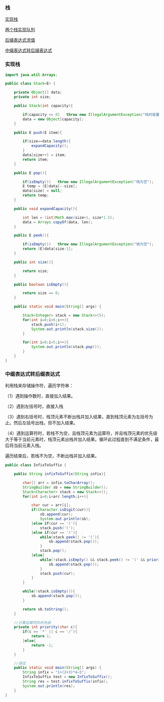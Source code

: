 ### 栈

[实现栈](#实现栈)

[两个栈实现队列](https://github.com/GrowTowardsSunlight/For-the-interview/blob/master/algorithm/data%20strcut/两个栈实现队列.md)

[后缀表达式求值](https://github.com/GrowTowardsSunlight/For-the-interview/blob/master/algorithm/逆波兰表达式求值.md)

[中缀表达式转后缀表达式](#中缀表达式转后缀表达式)

### 实现栈
    
```java
import java.util.Arrays;

public class Stack<E> {

    private Object[] data;
    private int size;

    public Stack(int capacity){

        if(capacity <= 0)   throw new IllegalArgumentException("栈的容量必须大于0");
        data = new Object[capacity];
    }

    public E push(E item){

        if(size==data.length){
            expandCapacity();
        }
        data[size++] = item;
        return item;
    }

    public E pop(){

        if(isEmpty())   throw new IllegalArgumentException("栈为空");
        E temp = (E)data[--size];
        data[size] = null;
        return temp;
    }

    public void expandCapacity(){

        int len = (int)Math.max(size+1, size*1.5);
        data = Arrays.copyOf(data, len);
    }

    public E peek(){

        if(isEmpty())   throw new IllegalArgumentException("栈为空");
        return (E)data[size-1];
    }

    public int size(){

        return size;
    }

    public boolean isEmpty(){

        return size == 0;
    }

    public static void main(String[] args) {

        Stack<Integer> stack = new Stack<>(5);
        for(int i=0;i<6;i++){
            stack.push(i+1);
            System.out.println(stack.size());
        }

        for(int i=0;i<5;i++){
            System.out.println(stack.pop());
        }
    }
}    
```

### 中缀表达式转后缀表达式

利用栈来存储操作符，遍历字符串：

（1）遇到操作数时，直接加入结果。

（2）遇到左括号时，直接入栈

（3）遇到右括号时，栈顶元素不断出栈并加入结果，直到栈顶元素为左括号为止。然后左括号出栈，但不加入结果。

（4）遇到运算符时，若栈不为空，且栈顶元素为运算符，并且栈顶元素的优先级大于等于当前元素时，栈顶元素出栈并加入结果。循环此过程直到不满足条件，最后将当前元素入栈。

遍历结束后，若栈不为空，不断出栈并加入结果。

```java
public class InfixToSuffix {

    public String infixToSuffix(String infix){

        char[] arr = infix.toCharArray();
        StringBuilder sb = new StringBuilder();
        Stack<Character> stack = new Stack<>();
        for(int i=0;i<arr.length;i++){

            char cur = arr[i];
            if(Character.isDigit(cur)){
                sb.append(cur);
                System.out.println(sb);
            }else if(cur == '('){
                stack.push('(');
            }else if(cur == ')'){
                while(stack.peek() != '('){
                    sb.append(stack.pop());
                }
                stack.pop();
            }else{
                while(!stack.isEmpty() && stack.peek() != '(' && priority(stack.peek()) >= priority(cur)){
                    sb.append(stack.pop());
                }
                stack.push(cur);
            }
        }

        while(!stack.isEmpty()){
            sb.append(stack.pop());
        }

        return sb.toString();
    }

    //计算运算符的优先级
    private int priority(char c){
        if(c == '*' || c == '/'){
            return 1;
        }else{
            return -1;
        }
    }

    //测试
    public static void main(String[] args) {
        String infix = "1+(2+3)*4–5";
        InfixToSuffix test = new InfixToSuffix();
        String res = test.infixToSuffix(infix);
        System.out.println(res);
    }
}
```
